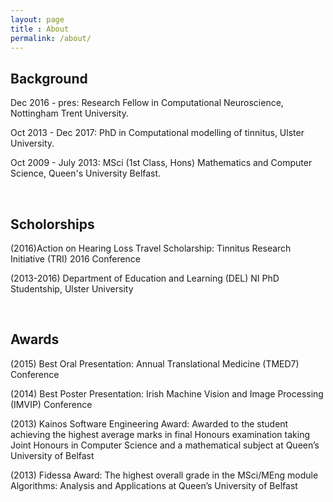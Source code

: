 ```yaml
---
layout: page
title : About
permalink: /about/
---
```


<h2>Background</h2>
<p>Dec 2016 - pres: Research Fellow in Computational Neuroscience, Nottingham Trent University.</p>
<p>Oct 2013 - Dec 2017: PhD in Computational modelling of tinnitus, Ulster University.</p>
<p>Oct 2009 - July 2013: MSci (1st Class, Hons) Mathematics and Computer Science, Queen's University Belfast.</p>
<br>
<h2>Scholorships</h2>
<p>(2016)Action on Hearing Loss Travel Scholarship: Tinnitus Research Initiative (TRI) 2016 Conference</p>
<p>(2013-2016) Department of Education and Learning (DEL) NI PhD Studentship, Ulster University</p>
<br>
<h2>Awards</h2>
<p>(2015) Best Oral Presentation: Annual Translational Medicine (TMED7) Conference</p>
<p>(2014) Best Poster Presentation: Irish Machine Vision and Image Processing (IMVIP) Conference</p>
<p>(2013) Kainos Software Engineering Award: Awarded to the student achieving the highest average marks in final Honours examination taking Joint Honours in Computer Science and a mathematical subject at Queen’s University of Belfast</p>
<p>(2013) Fidessa Award: The highest overall grade in the MSci/MEng module Algorithms: Analysis and Applications at Queen’s University of Belfast</p>
